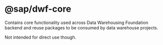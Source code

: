 # @sap/dwf-core
Contains core functionality used across Data Warehousing Foundation backend
and reuse packages to be consumed by data warehouse projects.

Not intended for direct use though.
